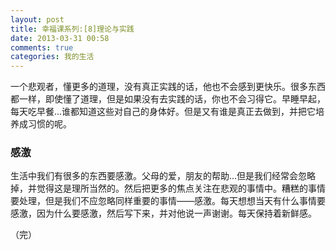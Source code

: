 ```yaml
---
layout: post
title: 幸福课系列:[8]理论与实践
date: 2013-03-31 00:58
comments: true
categories: 我的生活
---
```

一个悲观者，懂更多的道理，没有真正实践的话，他也不会感到更快乐。很多东西都一样，即使懂了道理，但是如果没有去实践的话，你也不会习得它。早睡早起，每天吃早餐...谁都知道这些对自己的身体好。但是又有谁是真正去做到，并把它培养成习惯的呢。

### 感激
生活中我们有很多的东西要感激。父母的爱，朋友的帮助...但是我们经常会忽略掉，并觉得这是理所当然的。然后把更多的焦点关注在悲观的事情中。糟糕的事情要处理，但是我们不应忽略同样重要的事情——感激。每天想想当天有什么事情要感激，因为什么要感激，然后写下来，并对他说一声谢谢。每天保持着新鲜感。

（完）
